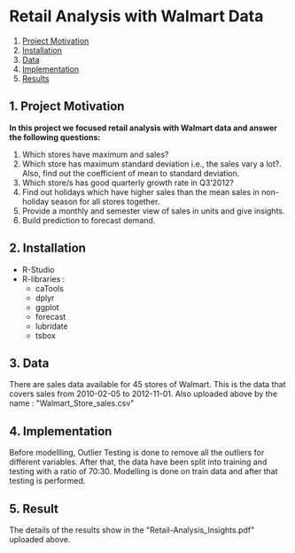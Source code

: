 # Retail Analysis with Walmart Data

1. [Project Motivation](#ProjectMotivation)
2. [Installation](#installation)
3. [Data](#data)
4. [Implementation](#model)
5. [Results](#results)

## 1. Project Motivation <a name="ProjectMotivation"></a> 

**In this project we focused retail analysis with Walmart data and answer the following questions:**
1. Which stores have maximum  and sales?
2. Which store has maximum standard deviation i.e., the sales vary a lot?. Also, find out the coefficient of mean to standard deviation.
3. Which store/s has good quarterly growth rate in Q3’2012?
4. Find out holidays which have higher sales than the mean sales in non-holiday season for all stores together.
5. Provide a monthly and semester view of sales in units and give insights.
6. Build prediction to forecast demand.


## 2. Installation <a name="installation"></a>

- R-Studio
- R-libraries :
  - caTools
  - dplyr
  - ggplot
  - forecast
  - lubridate
  - tsbox 
  

## 3. Data<a name="data"></a> 

There are sales data available for 45 stores of Walmart. This is the data that covers sales from 2010-02-05 to 2012-11-01.
Also uploaded above by the name : "Walmart_Store_sales.csv"


## 4. Implementation <a name="model"></a> 
Before modellling, Outlier Testing is done to remove all the outliers for different variables. After that, the data have been split into training and testing with a ratio of 70:30. Modelling is done on train data and after that testing is performed.

## 5. Result<a name="results"></a>
The details of the results show in the "Retail-Analysis_Insights.pdf" uploaded above.

